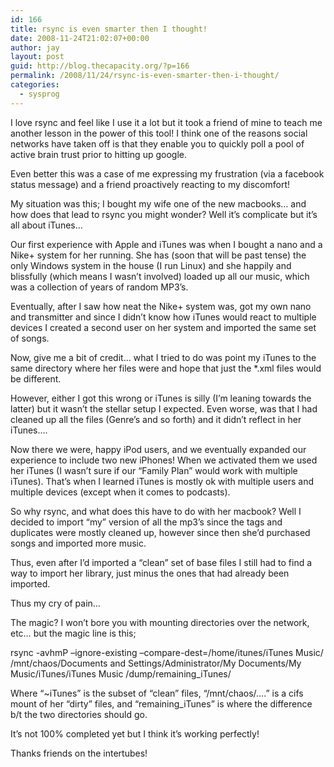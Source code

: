 ```yaml
---
id: 166
title: rsync is even smarter then I thought!
date: 2008-11-24T21:02:07+00:00
author: jay
layout: post
guid: http://blog.thecapacity.org/?p=166
permalink: /2008/11/24/rsync-is-even-smarter-then-i-thought/
categories:
  - sysprog
---
```

I love rsync and feel like I use it a lot but it took a friend of mine to teach me another lesson in the power of this tool! I think one of the reasons social networks have taken off is that they enable you to quickly poll a pool of active brain trust prior to hitting up google.

Even better this was a case of me expressing my frustration (via a facebook status message) and a friend proactively reacting to my discomfort!

My situation was this; I bought my wife one of the new macbooks… and how does that lead to rsync you might wonder? Well it’s complicate but it’s all about iTunes…

Our first experience with Apple and iTunes was when I bought a nano and a Nike+ system for her running. She has (soon that will be past tense) the only Windows system in the house (I run Linux) and she happily and blissfully (which means I wasn’t involved) loaded up all our music, which was a collection of years of random MP3’s.

Eventually, after I saw how neat the Nike+ system was, got my own nano and transmitter and since I didn’t know how iTunes would react to multiple devices I created a second user on her system and imported the same set of songs.

Now, give me a bit of credit… what I tried to do was point my iTunes to the same directory where her files were and hope that just the *.xml files would be different.

However, either I got this wrong or iTunes is silly (I’m leaning towards the latter) but it wasn’t the stellar setup I expected. Even worse, was that I had cleaned up all the files (Genre’s and so forth) and it didn’t reflect in her iTunes….

Now there we were, happy iPod users, and we eventually expanded our experience to include two new iPhones! When we activated them we used her iTunes (I wasn’t sure if our “Family Plan” would work with multiple iTunes). That’s when I learned iTunes is mostly ok with multiple users and multiple devices (except when it comes to podcasts).

So why rsync, and what does this have to do with her macbook? Well I decided to import “my” version of all the mp3’s since the tags and duplicates were mostly cleaned up, however since then she’d purchased songs and imported more music.

Thus, even after I’d imported a “clean” set of base files I still had to find a way to import her library, just minus the ones that had already been imported.

Thus my cry of pain…

The magic? I won’t bore you with mounting directories over the network, etc… but the magic line is this;

rsync -avhmP –ignore-existing –compare-dest=/home/itunes/iTunes Music/ /mnt/chaos/Documents and Settings/Administrator/My Documents/My Music/iTunes/iTunes Music /dump/remaining_iTunes/

Where “~iTunes” is the subset of “clean” files, “/mnt/chaos/….” is a cifs mount of her “dirty” files, and “remaining_iTunes” is where the difference b/t the two directories should go.

It’s not 100% completed yet but I think it’s working perfectly!

Thanks friends on the intertubes!

